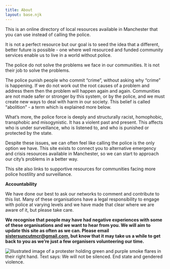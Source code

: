 ```yaml
---
title: About
layout: base.njk
---
```

This is an online directory of local resources available in Manchester that you can use instead of calling the police. 

It is not a perfect resource but our goal is to seed the idea that a different, better future is possible - one where well resourced and funded community services enable us to live in a world without police. 

The police do not solve the problems we face in our communities. It is not their job to solve the problems. 

The police punish people who commit “crime”, without asking why “crime” is happening. If we do not work out the root causes of a problem and address them then the problem will happen again and again. Communities are not made safer or stronger by this system, or by the police, and we must create new ways to deal with harm in our society. This belief is called “abolition” - a term which is explained more below. 

What’s more, the police force is deeply and structurally racist, homophobic, transphobic and misogynistic. It has a violent past and present. This affects who is under surveillance, who is listened to, and who is punished or protected by the state.

Despite these issues, we can often feel like calling the police is the only option we have. This site exists to connect you to alternative emergency and crisis resources available in Manchester, so we can start to approach our city’s problems in a better way. 

This site also links to supportive resources for communities facing more police hostility and surveillance.

**Accountability**

We have done our best to ask our networks to comment and contribute to this list. Many of these organisations have a legal responsibility to engage with police at varying levels and we have made that clear where we are aware of it, but please take care. 

**We recognise that people may have had negative experiences with some of these organisations and we want to hear from you. We will aim to update this site as often as we can. Please email [sistersuncutmcr@gmail.com](mailto:sistersuncutmcr@gmail.com), but know that it may take us a while to get back to you as we’re just a few organisers volunteering our time.**

![Illustrated image of a protester holding green and purple smoke flares in their right hand. Text says: We will not be silenced. End state and gendered violence. ](/img/1.png)